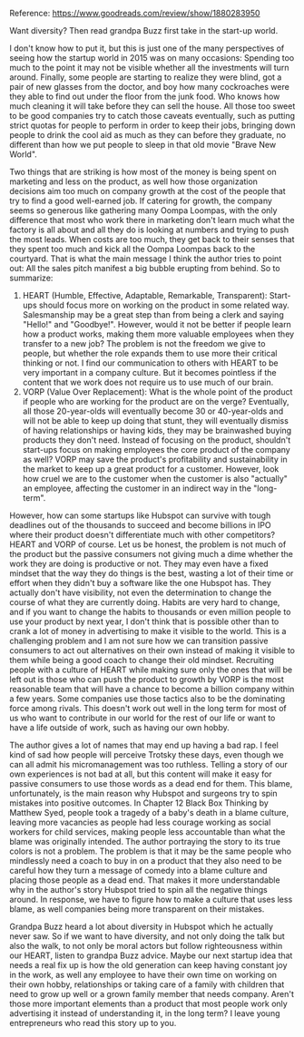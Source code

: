 Reference: https://www.goodreads.com/review/show/1880283950

Want diversity? Then read grandpa Buzz first take in the start-up world.

I don't know how to put it, but this is just one of the many perspectives of seeing how the startup world in 2015 was on many occasions: Spending too much to the point it may not be visible whether all the investments will turn around. Finally, some people are starting to realize they were blind, got a pair of new glasses from the doctor, and boy how many cockroaches were they able to find out under the floor from the junk food. Who knows how much cleaning it will take before they can sell the house. All those too sweet to be good companies try to catch those caveats eventually, such as putting strict quotas for people to perform in order to keep their jobs, bringing down people to drink the cool aid as much as they can before they graduate, no different than how we put people to sleep in that old movie "Brave New World". 

Two things that are striking is how most of the money is being spent on marketing and less on the product, as well how those organization decisions aim too much on company growth at the cost of the people that try to find a good well-earned job. If catering for growth, the company seems so generous like gathering many Oompa Loompas, with the only difference that most who work there in marketing don't learn much what the factory is all about and all they do is looking at numbers and trying to push the most leads. When costs are too much, they get back to their senses that they spent too much and kick all the Oompa Loompas back to the courtyard. That is what the main message I think the author tries to point out: All the sales pitch manifest a big bubble erupting from behind. So to summarize:

1. HEART (Humble, Effective, Adaptable, Remarkable, Transparent): Start-ups should focus more on working on the product in some related way. Salesmanship may be a great step than from being a clerk and saying "Hello!" and "Goodbye!". However, would it not be better if people learn how a product works, making them more valuable employees when they transfer to a new job? The problem is not the freedom we give to people, but whether the role expands them to use more their critical thinking or not. I find our communication to others with HEART to be very important in a company culture. But it becomes pointless if the content that we work does not require us to use much of our brain. 
2. VORP (Value Over Replacement): What is the whole point of the product if people who are working for the product are on the verge? Eventually, all those 20-year-olds will eventually become 30 or 40-year-olds and will not be able to keep up doing that stunt, they will eventually dismiss of having relationships or having kids, they may be brainwashed buying products they don't need. Instead of focusing on the product, shouldn't start-ups focus on making employees the core product of the company as well? VORP may save the product's profitability and sustainability in the market to keep up a great product for a customer. However, look how cruel we are to the customer when the customer is also "actually" an employee, affecting the customer in an indirect way in the "long-term". 

However, how can some startups like Hubspot can survive with tough deadlines out of the thousands to succeed and become billions in IPO where their product doesn't differentiate much with other competitors? HEART and VORP of course. Let us be honest, the problem is not much of the product but the passive consumers not giving much a dime whether the work they are doing is productive or not. They may even have a fixed mindset that the way they do things is the best, wasting a lot of their time or effort when they didn't buy a software like the one Hubspot has. They actually don't have visibility, not even the determination to change the course of what they are currently doing. Habits are very hard to change, and if you want to change the habits to thousands or even million people to use your product by next year, I don't think that is possible other than to crank a lot of money in advertising to make it visible to the world. This is a challenging problem and I am not sure how we can transition passive consumers to act out alternatives on their own instead of making it visible to them while being a good coach to change their old mindset. Recruiting people with a culture of HEART while making sure only the ones that will be left out is those who can push the product to growth by VORP is the most reasonable team that will have a chance to become a billion company within a few years. Some companies use those tactics also to be the dominating force among rivals. This doesn't work out well in the long term for most of us who want to contribute in our world for the rest of our life or want to have a life outside of work, such as having our own hobby.

The author gives a lot of names that may end up having a bad rap. I feel kind of sad how people will perceive Trotsky these days, even though we can all admit his micromanagement was too ruthless. Telling a story of our own experiences is not bad at all, but this content will make it easy for passive consumers to use those words as a dead end for them. This blame, unfortunately, is the main reason why Hubspot and surgeons try to spin mistakes into positive outcomes. In Chapter 12  Black Box Thinking by Matthew Syed, people took a tragedy of a baby's death in a blame culture, leaving more vacancies as people had less courage working as social workers for child services, making people less accountable than what the blame was originally intended. The author portraying the story to its true colors is not a problem. The problem is that it may be the same people who mindlessly need a coach to buy in on a product that they also need to be careful how they turn a message of comedy into a blame culture and placing those people as a dead end. That makes it more understandable why in the author's story Hubspot tried to spin all the negative things around. In response, we have to figure how to make a culture that uses less blame, as well companies being more transparent on their mistakes.

Grandpa Buzz heard a lot about diversity in Hubspot which he actually never saw. So if we want to have diversity, and not only doing the talk but also the walk, to not only be moral actors but follow righteousness within our HEART, listen to grandpa Buzz advice. Maybe our next startup idea that needs a real fix up is how the old generation can keep having constant joy in the work, as well any employee to have their own time on working on their own hobby, relationships or taking care of a family with children that need to grow up well or a grown family member that needs company. Aren't those more important elements than a product that most people work only advertising it instead of understanding it, in the long term? I leave young entrepreneurs who read this story up to you.
